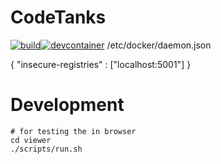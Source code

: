 # CodeTanks
[![build](https://github.com/code-tanks/code-tanks/actions/workflows/build.yml/badge.svg)](https://github.com/code-tanks/code-tanks/actions/workflows/build.yml)[![devcontainer](https://github.com/code-tanks/code-tanks/actions/workflows/devcontainer.yml/badge.svg)](https://github.com/code-tanks/code-tanks/actions/workflows/devcontainer.yml)
/etc/docker/daemon.json

{
  "insecure-registries" : ["localhost:5001"] 
}

# Development

```
# for testing the in browser
cd viewer
./scripts/run.sh
```
